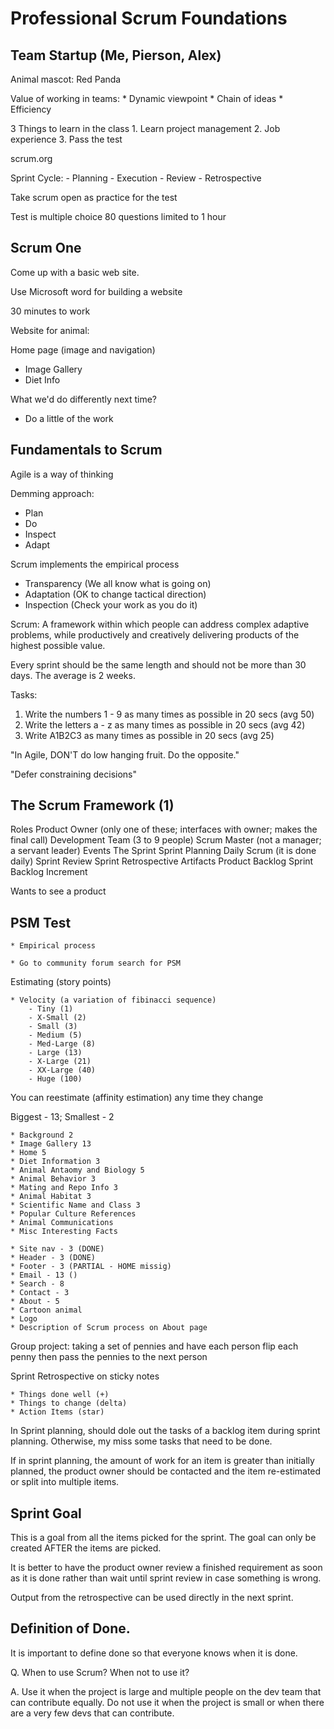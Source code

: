 # Professional Scrum Foundations

## Team Startup (Me, Pierson, Alex)

Animal mascot: Red Panda

Value of working in teams:
	* Dynamic viewpoint
	* Chain of ideas
	* Efficiency

3 Things to learn in the class
	1. Learn project management
	2. Job experience
	3. Pass the test

scrum.org

Sprint Cycle:
	- Planning
	- Execution
	- Review
	- Retrospective

Take scrum open as practice for the test

Test is multiple choice 80 questions limited to 1 hour

## Scrum One

Come up with a basic web site.

Use Microsoft word for building a website

30 minutes to work

Website for animal:

Home page (image and navigation)
 - Image Gallery
 - Diet Info

What we'd do differently next time?
 - Do a little of the work

## Fundamentals to Scrum

Agile is a way of thinking

Demming approach:

  * Plan
  * Do
  * Inspect
  * Adapt

Scrum implements the empirical process

  * Transparency (We all know what is going on)
  * Adaptation (OK to change tactical direction)
  * Inspection (Check your work as you do it)

Scrum: A framework within which people can address complex adaptive problems, while productively and creatively delivering products of the highest possible value.

Every sprint should be the same length and should not be more than 30 days. The average is 2 weeks.

Tasks: 

  1. Write the numbers 1 - 9 as many times as possible in 20 secs (avg 50)
  2. Write the letters a - z as many times as possible in 20 secs (avg 42)
  3. Write A1B2C3 as many times as possible in 20 secs (avg 25)

"In Agile, DON'T do low hanging fruit. Do the opposite."

"Defer constraining decisions"

## The Scrum Framework (1)

Roles
	Product Owner (only one of these; interfaces with owner; makes the final call)
	Development Team (3 to 9 people)
	Scrum Master (not a manager; a servant leader)
Events
	The Sprint
	Sprint Planning
	Daily Scrum (it is done daily)
	Sprint Review
	Sprint Retrospective
Artifacts
	Product Backlog
	Sprint Backlog
	Increment

Wants to see a product

## PSM Test

	* Empirical process

	* Go to community forum search for PSM

Estimating (story points)

	* Velocity (a variation of fibinacci sequence)
		- Tiny (1)
		- X-Small (2)
		- Small (3)
		- Medium (5)
		- Med-Large (8)
		- Large (13)
		- X-Large (21)
		- XX-Large (40)
		- Huge (100)


You can reestimate (affinity estimation) any time they change

Biggest - 13; Smallest - 2

	* Background 2
	* Image Gallery 13
	* Home 5
	* Diet Information 3
	* Animal Antaomy and Biology 5
	* Animal Behavior 3
	* Mating and Repo Info 3
	* Animal Habitat 3
	* Scientific Name and Class 3
	* Popular Culture References
	* Animal Communications
	* Misc Interesting Facts

	* Site nav - 3 (DONE)
	* Header - 3 (DONE)
	* Footer - 3 (PARTIAL - HOME missig)
	* Email - 13 ()
	* Search - 8
	* Contact - 3
	* About - 5
	* Cartoon animal
	* Logo
	* Description of Scrum process on About page

Group project: taking a set of pennies and have each person flip each penny then pass the pennies to the next person

Sprint Retrospective on sticky notes

	* Things done well (+)
	* Things to change (delta)
	* Action Items (star)

In Sprint planning, should dole out the tasks of a backlog item during sprint planning. Otherwise, my miss some tasks that need to be done.

If in sprint planning, the amount of work for an item is greater than initially planned, the product owner should be contacted and the item re-estimated or split into multiple items.

## Sprint Goal

This is a goal from all the items picked for the sprint. The goal can only be created AFTER the items are picked.

It is better to have the product owner review a finished requirement as soon as it is done rather than wait until sprint review in case something is wrong.

Output from the retrospective can be used directly in the next sprint.

## Definition of Done.

It is important to define done so that everyone knows when it is done.

Q. When to use Scrum? When not to use it?

A. Use it when the project is large and multiple people on the dev team that can contribute equally. Do not use it when the project is small or when there are a very few devs that can contribute.